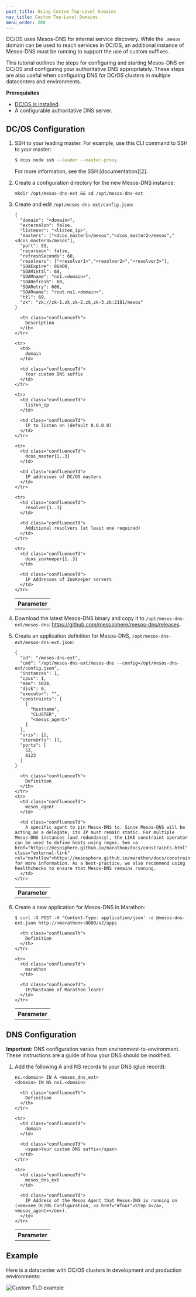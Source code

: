 ```yaml
---
post_title: Using Custom Top-Level Domains
nav_title: Custom Top-Level Domains
menu_order: 200
---
```


DC/OS uses Mesos-DNS for internal service discovery. While the `.mesos` domain can be used to reach services in DC/OS, an additional instance of Mesos-DNS must be running to support the use of custom suffixes. 

This tutorial outlines the steps for configuring and starting Mesos-DNS on DC/OS and configuring your authoritative DNS appropriately. These steps are also useful when configuring DNS for DC/OS clusters in multiple datacenters and environments.

**Prerequisites**

*   [DC/OS is installed](/docs/1.8/administration/installing/).
*   A configurable authoritative DNS server.

## DC/OS Configuration

1.  SSH to your leading master. For example, use this CLI command to SSH to your master:
    
    ```bash
    $ dcos node ssh --leader --master-proxy
    ``` 
    
    For more information, see the SSH [documentation][2].

1.  Create a configuration directory for the new Mesos-DNS instance:

        mkdir /opt/mesos-dns-ext && cd /opt/mesos-dns-ext

2.  Create and edit `/opt/mesos-dns-ext/config.json`:

        {
          "domain": "<domain>",
          "externalon": false,
          "listener": "<listen_ip>",
          "masters": ["<dcos_master1>/mesos","<dcos_master2>/mesos","<dcos_master3>/mesos"],
          "port": 53,
          "recurseon": false,
          "refreshSeconds": 60,
          "resolvers": ["<resolver1>","<resolver2>","<resolver3>"],
          "SOAExpire": 86400,
          "SOAMinttl": 60,
          "SOAMname": "ns1.<domain>",
          "SOARefresh": 60,
          "SOARetry": 600,
          "SOARname": "root.ns1.<domain>",
          "ttl": 60,
          "zk": "zk://zk-1.zk,zk-2.zk,zk-3.zk:2181/mesos"
        }

    <table class="table">
      <tbody>
        <tr>
          <th class="confluenceTh">
            Parameter
          </th>

          <th class="confluenceTh">
            Description
          </th>
        </tr>

        <tr>
          <td>
            domain
          </td>

          <td class="confluenceTd">
            Your custom DNS suffix
          </td>
        </tr>

        <tr>
          <td class="confluenceTd">
            listen_ip
          </td>

          <td class="confluenceTd">
            IP to listen on (default 0.0.0.0)
          </td>
        </tr>

        <tr>
          <td class="confluenceTd">
            dcos_master{1..3}
          </td>

          <td class="confluenceTd">
            IP addresses of DC/OS masters
          </td>
        </tr>

        <tr>
          <td class="confluenceTd">
            resolver{1..3}
          </td>

          <td class="confluenceTd">
            Additional resolvers (at least one required)
          </td>
        </tr>

        <tr>
          <td class="confluenceTd">
            dcos_zookeeper{1..3}
          </td>

          <td class="confluenceTd">
            IP Addresses of ZooKeeper servers
          </td>
        </tr>
      </tbody>
    </table>

3.  Download the latest Mesos-DNS binary and copy it to `/opt/mesos-dns-ext/mesos-dns`: <https://github.com/mesosphere/mesos-dns/releases>.

4.  <a name="four"></a>Create an application definition for Mesos-DNS, `/opt/mesos-dns-ext/mesos-dns-ext.json`:

        {
          "id": "/mesos-dns-ext",
          "cmd": "/opt/mesos-dns-ext/mesos-dns --config=/opt/mesos-dns-ext/config.json",
          "instances": 1,
          "cpus": 1,
          "mem": 1024,
          "disk": 0,
          "executor": "",
          "constraints": [
            [
              "hostname",
              "CLUSTER",
              "<mesos_agent>"
            ]
          ],
          "uris": [],
          "storeUrls": [],
          "ports": [
            53,
            8123
          ]
        }

    <table class="table">
      <tbody>
        <tr>
          <th class="confluenceTh">
            Parameter
          </th>

          <th class="confluenceTh">
            Definition
          </th>
        </tr>
        <tr>
          <td class="confluenceTd">
            mesos_agent
          </td>

          <td class="confluenceTd">
            A specific agent to pin Mesos-DNS to. Since Mesos-DNS will be acting as a delegate, its IP must remain static. For multiple Mesos-DNS instances (and redundancy), the LIKE constraint operator can be used to define hosts using regex. See <a href="https://mesosphere.github.io/marathon/docs/constraints.html" class="external-link" rel="nofollow">https://mesosphere.github.io/marathon/docs/constraints.html</a> for more information. As a best-practice, we also recommend using healthchecks to ensure that Mesos-DNS remains running.
          </td>
        </tr>
      </tbody>
    </table>

5.  Create a new application for Mesos-DNS in Marathon:

        $ curl -X POST -H 'Content-Type: application/json' -d @mesos-dns-ext.json http://<marathon>:8080/v2/apps

    <table class="table">
      <tbody>
        <tr>
          <th class="confluenceTh">
            Parameter
          </th>

          <th class="confluenceTh">
            Definition
          </th>
        </tr>

        <tr>
          <td class="confluenceTd">
            marathon
          </td>

          <td class="confluenceTd">
            IP/hostname of Marathon leader
          </td>
        </tr>
      </tbody>
    </table>

## DNS Configuration

**Important:** DNS configuration varies from environment-to-environment. These instructions are a guide of how your DNS should be modified.

1.  Add the following A and NS records to your DNS (glue record):

        ns.<domain> IN A <mesos_dns_ext>
        <domain> IN NS ns1.<domain>

    <table class="table">
      <tbody>
        <tr>
          <th class="confluenceTh">
            Parameter
          </th>

          <th class="confluenceTh">
            Definition
          </th>
        </tr>

        <tr>
          <td class="confluenceTd">
            domain
          </td>

          <td class="confluenceTd">
            <span>Your custom DNS suffix</span>
          </td>
        </tr>

        <tr>
          <td class="confluenceTd">
            mesos_dns_ext
          </td>

          <td class="confluenceTd">
            IP Address of the Mesos Agent that Mesos-DNS is running on (<em>see DC/OS Configuration, <a href="#four">Step 4</a>, <mesos_agent></em>).
          </td>
        </tr>
      </tbody>
    </table>

## Example

Here is a datacenter with DC/OS clusters in development and production environments:

![Custom TLD example](../img/cust-domain.png)
